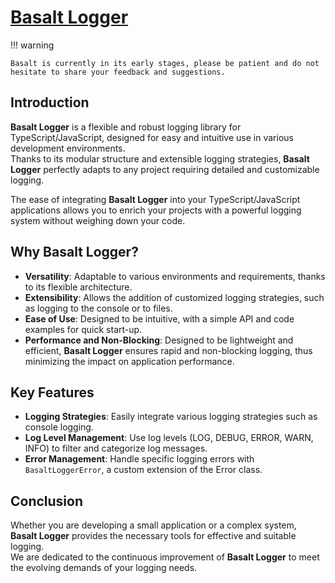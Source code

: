 # **[Basalt Logger](https://www.npmjs.com/package/@basalt-lab/basalt-logger)**

!!! warning

    Basalt is currently in its early stages, please be patient and do not hesitate to share your feedback and suggestions.

## **Introduction**

**Basalt Logger** is a flexible and robust logging library for TypeScript/JavaScript, designed for easy and intuitive use in various development environments.  
Thanks to its modular structure and extensible logging strategies, **Basalt Logger** perfectly adapts to any project requiring detailed and customizable logging.

The ease of integrating **Basalt Logger** into your TypeScript/JavaScript applications allows you to enrich your projects with a powerful logging system without weighing down your code.

## **Why Basalt Logger?**

- **Versatility**: Adaptable to various environments and requirements, thanks to its flexible architecture.
- **Extensibility**: Allows the addition of customized logging strategies, such as logging to the console or to files.
- **Ease of Use**: Designed to be intuitive, with a simple API and code examples for quick start-up.
- **Performance and Non-Blocking**: Designed to be lightweight and efficient, **Basalt Logger** ensures rapid and non-blocking logging, thus minimizing the impact on application performance.


## **Key Features**

- **Logging Strategies**: Easily integrate various logging strategies such as console logging.
- **Log Level Management**: Use log levels (LOG, DEBUG, ERROR, WARN, INFO) to filter and categorize log messages.
- **Error Management**: Handle specific logging errors with `BasaltLoggerError`, a custom extension of the Error class.

## **Conclusion**

Whether you are developing a small application or a complex system, **Basalt Logger** provides the necessary tools for effective and suitable logging.  
We are dedicated to the continuous improvement of **Basalt Logger** to meet the evolving demands of your logging needs.
